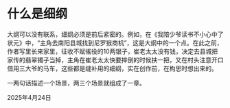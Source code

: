 # 什么是细纲

大纲可以没有联系，细纲必须是前后紧密的。例如，在《我陪少爷读书不小心中了状元》中，“主角去南阳县城找到尼罗猴商机”，这是大纲中的一个点。在此之前，作者写里长来家里，征收不赋徭役的10两银子，崔老太太没有钱，决定去县城把家传的翡翠镯子当掉，主角在崔老太太快要摔倒的时候扶一把，又在村头注意开口借用三大爷的马车，这些都是缝补用的细纲，实在创作前，在构思时想出来的。

一两句话描述一个场景，两三个场景就组成了一章。

2025年4月24日                                                                                                                                                                                                                                                                                                                                      
